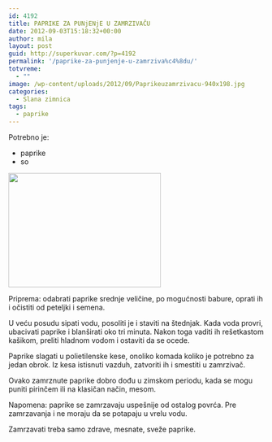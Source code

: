 ```yaml
---
id: 4192
title: PAPRIKE ZA PUNjENjE U ZAMRZIVAČU
date: 2012-09-03T15:18:32+00:00
author: mila
layout: post
guid: http://superkuvar.com/?p=4192
permalink: '/paprike-za-punjenje-u-zamrziva%c4%8du/'
totvreme:
  - ""
image: /wp-content/uploads/2012/09/Paprikeuzamrzivacu-940x198.jpg
categories:
  - Slana zimnica
tags:
  - paprike
---
```

Potrebno je:

  * paprike
  * so

<img class="alignnone size-medium wp-image-4193" title="Paprikeuzamrzivacu" src="//superkuvar.com/wp-content/uploads/2012/09/Paprikeuzamrzivacu-300x225.jpg" alt="" width="300" height="225" /> 

Priprema: odabrati paprike srednje veličine, po mogućnosti babure, oprati ih i očistiti od peteljki i semena.

U veću posudu sipati vodu, posoliti je i staviti na štednjak. Kada voda provri, ubacivati paprike i blanširati oko tri minuta. Nakon toga vaditi ih rešetkastom kašikom, preliti hladnom vodom i ostaviti da se ocede.

Paprike slagati u polietilenske kese, onoliko komada koliko je potrebno za jedan obrok. Iz kesa istisnuti vazduh, zatvoriti ih i smestiti u zamrzivač.

Ovako zamrznute paprike dobro dođu u zimskom periodu, kada se mogu puniti pirinčem ili na klasičan način, mesom.

Napomena: paprike se zamrzavaju uspešnije od ostalog povrća. Pre zamrzavanja i ne moraju da se potapaju u vrelu vodu.

Zamrzavati treba samo zdrave, mesnate, sveže paprike.

&nbsp;